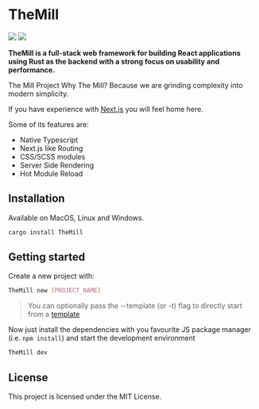 # TheMill


![](https://github.com/TheJackMan33/TheMill/actions/workflows/rust.yml/badge.svg)
![](https://github.com/TheJackMan33/TheMill/actions/workflows/typescript.yml/badge.svg)

**TheMill is a full-stack web framework for building React applications using Rust as the backend with
a strong focus on usability and performance.**

The Mill Project
Why The Mill? Because we are grinding complexity into modern simplicity.

If you have experience with [Next.js](https://nextjs.org/) you will feel home here.

Some of its features are:

-  Native Typescript
-  Next.js like Routing
-  CSS/SCSS modules
-  Server Side Rendering
-  Hot Module Reload

## Installation

Available on MacOS, Linux and Windows.

```sh
cargo install TheMill
```

## Getting started

Create a new project with:

```sh
TheMill new [PROJECT_NAME]
```

> You can optionally pass the --template (or -t) flag to directly start from a [template](https://github.com/TheJackMan33/TheMill/tree/main/examples)

Now just install the dependencies with you favourite JS package manager (i.e. `npm install`) and start the development environment

```sh
TheMill dev
```


## License

This project is licensed under the MIT License.
